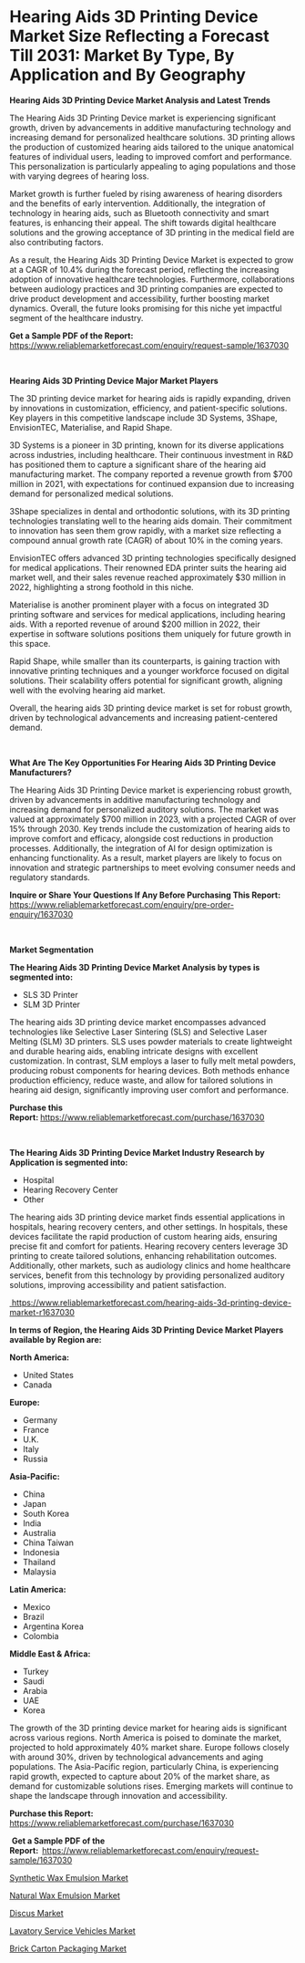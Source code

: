 <p><h1>Hearing Aids 3D Printing Device Market Size Reflecting a Forecast Till 2031: Market By Type, By Application and By Geography</h1></p><p><strong>Hearing Aids 3D Printing Device Market Analysis and Latest Trends</strong></p>
<p><p>The Hearing Aids 3D Printing Device market is experiencing significant growth, driven by advancements in additive manufacturing technology and increasing demand for personalized healthcare solutions. 3D printing allows the production of customized hearing aids tailored to the unique anatomical features of individual users, leading to improved comfort and performance. This personalization is particularly appealing to aging populations and those with varying degrees of hearing loss.</p><p>Market growth is further fueled by rising awareness of hearing disorders and the benefits of early intervention. Additionally, the integration of technology in hearing aids, such as Bluetooth connectivity and smart features, is enhancing their appeal. The shift towards digital healthcare solutions and the growing acceptance of 3D printing in the medical field are also contributing factors.</p><p>As a result, the Hearing Aids 3D Printing Device Market is expected to grow at a CAGR of 10.4% during the forecast period, reflecting the increasing adoption of innovative healthcare technologies. Furthermore, collaborations between audiology practices and 3D printing companies are expected to drive product development and accessibility, further boosting market dynamics. Overall, the future looks promising for this niche yet impactful segment of the healthcare industry.</p></p>
<p><strong>Get a Sample PDF of the Report:&nbsp;</strong> <a href="https://www.reliablemarketforecast.com/enquiry/request-sample/1637030">https://www.reliablemarketforecast.com/enquiry/request-sample/1637030</a></p>
<p>&nbsp;</p>
<p><strong>Hearing Aids 3D Printing Device Major Market Players</strong></p>
<p><p>The 3D printing device market for hearing aids is rapidly expanding, driven by innovations in customization, efficiency, and patient-specific solutions. Key players in this competitive landscape include 3D Systems, 3Shape, EnvisionTEC, Materialise, and Rapid Shape.</p><p>3D Systems is a pioneer in 3D printing, known for its diverse applications across industries, including healthcare. Their continuous investment in R&D has positioned them to capture a significant share of the hearing aid manufacturing market. The company reported a revenue growth from $700 million in 2021, with expectations for continued expansion due to increasing demand for personalized medical solutions.</p><p>3Shape specializes in dental and orthodontic solutions, with its 3D printing technologies translating well to the hearing aids domain. Their commitment to innovation has seen them grow rapidly, with a market size reflecting a compound annual growth rate (CAGR) of about 10% in the coming years.</p><p>EnvisionTEC offers advanced 3D printing technologies specifically designed for medical applications. Their renowned EDA printer suits the hearing aid market well, and their sales revenue reached approximately $30 million in 2022, highlighting a strong foothold in this niche.</p><p>Materialise is another prominent player with a focus on integrated 3D printing software and services for medical applications, including hearing aids. With a reported revenue of around $200 million in 2022, their expertise in software solutions positions them uniquely for future growth in this space.</p><p>Rapid Shape, while smaller than its counterparts, is gaining traction with innovative printing techniques and a younger workforce focused on digital solutions. Their scalability offers potential for significant growth, aligning well with the evolving hearing aid market.</p><p>Overall, the hearing aids 3D printing device market is set for robust growth, driven by technological advancements and increasing patient-centered demand.</p></p>
<p>&nbsp;</p>
<p><strong>What Are The Key Opportunities For Hearing Aids 3D Printing Device Manufacturers?</strong></p>
<p><p>The Hearing Aids 3D Printing Device market is experiencing robust growth, driven by advancements in additive manufacturing technology and increasing demand for personalized auditory solutions. The market was valued at approximately $700 million in 2023, with a projected CAGR of over 15% through 2030. Key trends include the customization of hearing aids to improve comfort and efficacy, alongside cost reductions in production processes. Additionally, the integration of AI for design optimization is enhancing functionality. As a result, market players are likely to focus on innovation and strategic partnerships to meet evolving consumer needs and regulatory standards.</p></p>
<p><strong>Inquire or Share Your Questions If Any Before Purchasing This Report:</strong> <a href="https://www.reliablemarketforecast.com/enquiry/pre-order-enquiry/1637030">https://www.reliablemarketforecast.com/enquiry/pre-order-enquiry/1637030</a></p>
<p>&nbsp;</p>
<p><strong>Market Segmentation</strong></p>
<p><strong>The Hearing Aids 3D Printing Device Market Analysis by types is segmented into:</strong></p>
<p><ul><li>SLS 3D Printer</li><li>SLM 3D Printer</li></ul></p>
<p><p>The hearing aids 3D printing device market encompasses advanced technologies like Selective Laser Sintering (SLS) and Selective Laser Melting (SLM) 3D printers. SLS uses powder materials to create lightweight and durable hearing aids, enabling intricate designs with excellent customization. In contrast, SLM employs a laser to fully melt metal powders, producing robust components for hearing devices. Both methods enhance production efficiency, reduce waste, and allow for tailored solutions in hearing aid design, significantly improving user comfort and performance.</p></p>
<p><strong>Purchase this Report:&nbsp;</strong><a href="https://www.reliablemarketforecast.com/purchase/1637030">https://www.reliablemarketforecast.com/purchase/1637030</a></p>
<p>&nbsp;</p>
<p><strong>The Hearing Aids 3D Printing Device Market Industry Research by Application is segmented into:</strong></p>
<p><ul><li>Hospital</li><li>Hearing Recovery Center</li><li>Other</li></ul></p>
<p><p>The hearing aids 3D printing device market finds essential applications in hospitals, hearing recovery centers, and other settings. In hospitals, these devices facilitate the rapid production of custom hearing aids, ensuring precise fit and comfort for patients. Hearing recovery centers leverage 3D printing to create tailored solutions, enhancing rehabilitation outcomes. Additionally, other markets, such as audiology clinics and home healthcare services, benefit from this technology by providing personalized auditory solutions, improving accessibility and patient satisfaction.</p></p>
<p><a href="https://www.reliablemarketforecast.com/hearing-aids-3d-printing-device-market-r1637030">&nbsp;https://www.reliablemarketforecast.com/hearing-aids-3d-printing-device-market-r1637030</a></p>
<p><strong>In terms of Region, the Hearing Aids 3D Printing Device Market Players available by Region are:</strong></p>
<p>
    <p> <strong> North America: </strong>
        <ul>
            <li>United States</li>
            <li>Canada</li>
        </ul>
        </p> 
    <p> <strong> Europe: </strong>
        <ul>
            <li>Germany</li>
            <li>France</li>
            <li>U.K.</li>
            <li>Italy</li>
            <li>Russia</li>
        </ul>
        </p> 
    <p> <strong> Asia-Pacific: </strong>
        <ul>
            <li>China</li>
            <li>Japan</li>
            <li>South Korea</li>
            <li>India</li>
            <li>Australia</li>
            <li>China Taiwan</li>
            <li>Indonesia</li>
            <li>Thailand</li>
            <li>Malaysia</li>
        </ul>
        </p> 
    <p> <strong> Latin America: </strong>
        <ul>
            <li>Mexico</li>
            <li>Brazil</li>
            <li>Argentina Korea</li>
            <li>Colombia</li>
        </ul>
        </p> 
    <p> <strong> Middle East & Africa: </strong>
        <ul>
            <li>Turkey</li>
            <li>Saudi</li>
            <li>Arabia</li>
            <li>UAE</li>
            <li>Korea</li>
        </ul>
    </p>
    </p>
<p><p>The growth of the 3D printing device market for hearing aids is significant across various regions. North America is poised to dominate the market, projected to hold approximately 40% market share. Europe follows closely with around 30%, driven by technological advancements and aging populations. The Asia-Pacific region, particularly China, is experiencing rapid growth, expected to capture about 20% of the market share, as demand for customizable solutions rises. Emerging markets will continue to shape the landscape through innovation and accessibility.</p></p>
<p><strong>Purchase this Report: </strong><a href="https://www.reliablemarketforecast.com/purchase/1637030">https://www.reliablemarketforecast.com/purchase/1637030</a></p>
<p>&nbsp;<strong>Get a Sample PDF of the Report:&nbsp;&nbsp;</strong><a href="https://www.reliablemarketforecast.com/enquiry/request-sample/1637030">https://www.reliablemarketforecast.com/enquiry/request-sample/1637030</a></p>
<p><strong></strong></p>
<p><p><a href="https://medium.com/@ruffinrobert/global-synthetic-wax-emulsion-market-is-projected-to-grow-at-a-cagr-of-14-1-ddf35da19694">Synthetic Wax Emulsion Market</a></p><p><a href="https://medium.com/@ruffinrobert/global-natural-wax-emulsion-market-size-is-expected-to-experience-a-cagr-of-12-8-7ff380f5cc2d?postPublishedType=repub">Natural Wax Emulsion Market</a></p><p><a href="https://issuu.com/reportprime-2/docs/discus-market-size-2030.pptx_e1bc010bbb03a9">Discus Market</a></p><p><a href="https://www.linkedin.com/pulse/market-insights-global-lavatory-service-vehicles-forecast-t4jte?trackingId=IfW%2B38csS4yQgUFjLSrrtQ%3D%3D">Lavatory Service Vehicles Market</a></p><p><a href="https://www.linkedin.com/pulse/brick-carton-packaging-market-growth-segmentation-regional-analysis-9jo3f?trackingId=eXPAgfjWScqGvXkjb1TAqQ%3D%3D">Brick Carton Packaging Market</a></p></p>